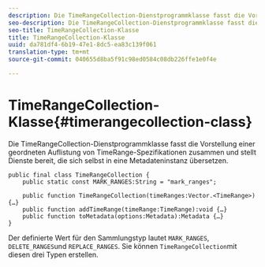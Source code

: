```yaml
---
description: Die TimeRangeCollection-Dienstprogrammklasse fasst die Vorstellung einer geordneten Auflistung von TimeRange-Spezifikationen zusammen und stellt Dienste bereit, die sich selbst in eine Metadateninstanz übersetzen.
seo-description: Die TimeRangeCollection-Dienstprogrammklasse fasst die Vorstellung einer geordneten Auflistung von TimeRange-Spezifikationen zusammen und stellt Dienste bereit, die sich selbst in eine Metadateninstanz übersetzen.
seo-title: TimeRangeCollection-Klasse
title: TimeRangeCollection-Klasse
uuid: da781df4-6b19-47e1-8dc5-ea83c139f061
translation-type: tm+mt
source-git-commit: 040655d8ba5f91c98ed0584c08db226ffe1e0f4e

---
```



# TimeRangeCollection-Klasse{#timerangecollection-class}

Die TimeRangeCollection-Dienstprogrammklasse fasst die Vorstellung einer geordneten Auflistung von TimeRange-Spezifikationen zusammen und stellt Dienste bereit, die sich selbst in eine Metadateninstanz übersetzen.

<!--<a id="section_D87AA7BC628D458DAB12D5247AD34B41"></a>-->

```
public final class TimeRangeCollection { 
    public static const MARK_RANGES:String = "mark_ranges"; 
  
    public function TimeRangeCollection(timeRanges:Vector.<TimeRange>) {…} 
    public function addTimeRange(timeRange:TimeRange):void {…} 
    public function toMetadata(options:Metadata):Metadata {…} 
}
```

Der definierte Wert für den Sammlungstyp lautet `MARK_RANGES`, `DELETE_RANGES`und `REPLACE_RANGES`. Sie können `TimeRangeCollection`mit diesen drei Typen erstellen.
